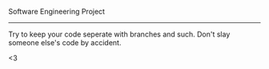 Software Engineering Project

----------------------------

Try to keep your code seperate with branches and such.  Don't slay someone else's code by accident.

<3 
